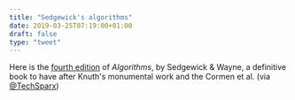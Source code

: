 ```yaml
---
title: "Sedgewick's algorithms"
date: 2019-03-25T07:19:00+01:00
draft: false
type: "tweet"
---
```


Here is the [fourth edition](https://t.co/U7s1UbkkiF) of _Algorithms_, by Sedgewick & Wayne, a definitive book to have after
Knuth's monumental work and the Cormen et al. (via [@TechSparx](https://twitter.com/TechSparx/status/1109530322004307968))

